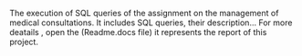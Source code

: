 The execution of SQL queries of the assignment on the management of medical consultations. 
It includes SQL queries, their description...  For more deatails , open the (Readme.docs file) it represents the report of this project.
